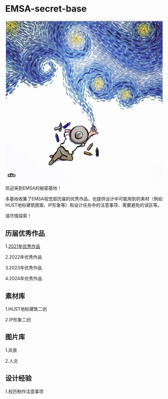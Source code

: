 # EMSA-secret-base

<p align='center'>
  <img src='images/梵高.jpg' width='500px'>
</p> 

欢迎来到EMSA的秘密基地！

本基地收集了EMSA视觉部历届的优秀作品，也提供设计中可能用到的素材（例如HUST地标建筑图案、IP形象等）和设计任务中的注意事项、需要避免的误区等。

请尽情探索！

## 历届优秀作品

1.[2021年优秀作品](https://github.com/Samuels-Shi/EMSA-secret-base/tree/5edce2fcf16432a547972edc3e5bc70eb7cbebda/works%20in%202021)

2.2022年优秀作品

3.2023年优秀作品

4.2024年优秀作品
## 素材库
1.HUST地标建筑二创

2.IP形象二创
## 图片库
1.风景

2.人文
## 设计经验
1.校历制作注意事项

